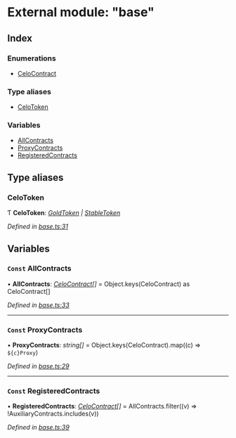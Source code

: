 # External module: "base"

## Index

### Enumerations

* [CeloContract](../enums/_base_.celocontract.md)

### Type aliases

* [CeloToken](_base_.md#celotoken)

### Variables

* [AllContracts](_base_.md#const-allcontracts)
* [ProxyContracts](_base_.md#const-proxycontracts)
* [RegisteredContracts](_base_.md#const-registeredcontracts)

## Type aliases

###  CeloToken

Ƭ **CeloToken**: *[GoldToken](../enums/_base_.celocontract.md#goldtoken) | [StableToken](../enums/_base_.celocontract.md#stabletoken)*

*Defined in [base.ts:31](https://github.com/celo-org/celo-monorepo/blob/master/packages/sdk/contractkit/src/base.ts#L31)*

## Variables

### `Const` AllContracts

• **AllContracts**: *[CeloContract](../enums/_base_.celocontract.md)[]* = Object.keys(CeloContract) as CeloContract[]

*Defined in [base.ts:33](https://github.com/celo-org/celo-monorepo/blob/master/packages/sdk/contractkit/src/base.ts#L33)*

___

### `Const` ProxyContracts

• **ProxyContracts**: *string[]* = Object.keys(CeloContract).map((c) => `${c}Proxy`)

*Defined in [base.ts:29](https://github.com/celo-org/celo-monorepo/blob/master/packages/sdk/contractkit/src/base.ts#L29)*

___

### `Const` RegisteredContracts

• **RegisteredContracts**: *[CeloContract](../enums/_base_.celocontract.md)[]* = AllContracts.filter((v) => !AuxiliaryContracts.includes(v))

*Defined in [base.ts:39](https://github.com/celo-org/celo-monorepo/blob/master/packages/sdk/contractkit/src/base.ts#L39)*
